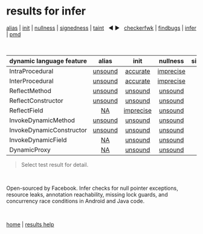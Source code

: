 # results for infer

[alias](https://github.com/michaelemery/staticanalysis/blob/master/results/alias/README.md) | [init](https://github.com/michaelemery/staticanalysis/blob/master/results/init/README.md) | [nullness](https://github.com/michaelemery/staticanalysis/blob/master/results/nullness/README.md) | [signedness](https://github.com/michaelemery/staticanalysis/blob/master/results/signedness/README.md) | [taint](https://github.com/michaelemery/staticanalysis/blob/master/results/taint/README.md) &nbsp; &#x25c0; &#x25b6; &nbsp; [checkerfwk](https://github.com/michaelemery/staticanalysis/blob/master/results/tool/checkerframework.md) | [findbugs](https://github.com/michaelemery/staticanalysis/blob/master/results/tool/findbugs.md) | [infer](https://github.com/michaelemery/staticanalysis/blob/master/results/tool/infer.md) | [pmd](https://github.com/michaelemery/staticanalysis/blob/master/results/tool/pmd.md)

<br>

| dynamic language feature | alias | init | nullness | signedness | taint |
| --- | :---: | :---: | :---: | :---: | :---: |
| IntraProcedural | [unsound](https://github.com/michaelemery/staticanalysis/blob/master/results/alias/infer.md#IntraProcedural) | [accurate](https://github.com/michaelemery/staticanalysis/blob/master/results/init/infer.md#IntraProcedural) | [imprecise](https://github.com/michaelemery/staticanalysis/blob/master/results/nullness/infer.md#IntraProcedural) |  |  |
| InterProcedural | [unsound](https://github.com/michaelemery/staticanalysis/blob/master/results/alias/infer.md#InterProcedural) | [accurate](https://github.com/michaelemery/staticanalysis/blob/master/results/init/infer.md#InterProcedural) | [imprecise](https://github.com/michaelemery/staticanalysis/blob/master/results/nullness/infer.md#InterProcedural) |  |  |
| ReflectMethod | [unsound](https://github.com/michaelemery/staticanalysis/blob/master/results/alias/infer.md#ReflectMethod) | [unsound](https://github.com/michaelemery/staticanalysis/blob/master/results/init/infer.md#ReflectMethod) | [unsound](https://github.com/michaelemery/staticanalysis/blob/master/results/nullness/infer.md#ReflectMethod) |  |  |
| ReflectConstructor | [unsound](https://github.com/michaelemery/staticanalysis/blob/master/results/alias/infer.md#ReflectConstructor) | [unsound](https://github.com/michaelemery/staticanalysis/blob/master/results/init/infer.md#ReflectConstructor) | [unsound](https://github.com/michaelemery/staticanalysis/blob/master/results/nullness/findbugs.md#ReflectConstructor) |  |  |
| ReflectField | [NA](https://github.com/michaelemery/staticanalysis/blob/master/results/alias/infer.md#ReflectField) |  [imprecise](https://github.com/michaelemery/staticanalysis/blob/master/results/init/infer.md#ReflectField)| [unsound](https://github.com/michaelemery/staticanalysis/blob/master/results/nullness/infer.md#ReflectField) |  |  |
| InvokeDynamicMethod | [unsound](https://github.com/michaelemery/staticanalysis/blob/master/results/alias/infer.md#InvokeDynamicMethod) | [unsound](https://github.com/michaelemery/staticanalysis/blob/master/results/init/infer.md#InvokeDynamicMethod) | [unsound](https://github.com/michaelemery/staticanalysis/blob/master/results/nullness/infer.md#InvokeDynamicMethod) |  |  |
| InvokeDynamicConstructor | [unsound](https://github.com/michaelemery/staticanalysis/blob/master/results/alias/infer.md#InvokeDynamicConstructor) | [unsound](https://github.com/michaelemery/staticanalysis/blob/master/results/init/infer.md#InvokeDynamicConstructor) | [unsound](https://github.com/michaelemery/staticanalysis/blob/master/results/infer/findbugs.md#InvokeDynamicConstructor) |  |  |
| InvokeDynamicField | [NA](https://github.com/michaelemery/staticanalysis/blob/master/results/alias/infer.md#InvokeDynamicField) | [unsound](https://github.com/michaelemery/staticanalysis/blob/master/results/init/infer.md#InvokeDynamicField) | [unsound](https://github.com/michaelemery/staticanalysis/blob/master/results/nullness/infer.md#InvokeDynamicField) |  |  |
| DynamicProxy | [NA](https://github.com/michaelemery/staticanalysis/blob/master/results/alias/infer.md#DynamicProxy) | [unsound](https://github.com/michaelemery/staticanalysis/blob/master/results/init/infer.md#DynamicProxy) | [unsound](https://github.com/michaelemery/staticanalysis/blob/master/results/nullness/infer.md#DynamicProxy) |  |  |

> Select test result for detail.

<br>

Open-sourced by Facebook. Infer checks for null pointer exceptions, resource leaks, annotation reachability, missing lock guards, and concurrency race conditions in Android and Java code.

<br>

[home](https://github.com/michaelemery/staticanalysis) | [results help](https://github.com/michaelemery/staticanalysis/blob/master/results/README.md)
